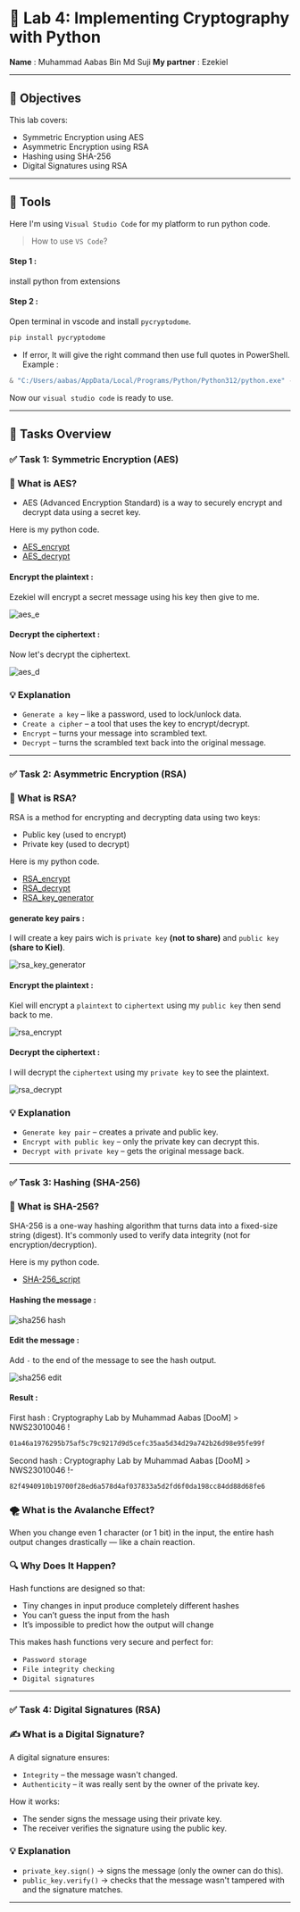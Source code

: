 # 🔐 Lab 4: Implementing Cryptography with Python

**Name** : Muhammad Aabas Bin Md Suji     **My partner** : Ezekiel

---

## 🧠 Objectives

This lab covers:

- Symmetric Encryption using AES
- Asymmetric Encryption using RSA
- Hashing using SHA-256
- Digital Signatures using RSA

---

## 🔨 Tools
Here I'm using `Visual Studio Code` for my platform to run python code.

> How to use `VS Code`?

#### Step 1 :
install python from extensions

#### Step 2 :
Open terminal in vscode and install `pycryptodome`.

```bash
pip install pycryptodome
```

- If error, It will give the right command then use full quotes in PowerShell. Example :
```powershell
& "C:/Users/aabas/AppData/Local/Programs/Python/Python312/python.exe" -m pip install pycryptodome
```

Now our `visual studio code` is ready to use.

---
## 🧩 Tasks Overview

### ✅ Task 1: Symmetric Encryption (AES)

### 🔐 What is AES?
- AES (Advanced Encryption Standard) is a way to securely encrypt and decrypt data using a secret key.

Here is my python code.

- [AES_encrypt](Python_Source/aes_encrypt.py) 
- [AES_decrypt](Python_Source/aes_dencrypt.py)

#### Encrypt the plaintext :

Ezekiel will encrypt a secret message using his key then give to me.

![aes_e](screenshot/aes_e.png)

#### Decrypt the ciphertext :

Now let's decrypt the ciphertext.

![aes_d](screenshot/aes_d.png)

### 💡 Explanation

- `Generate a key` – like a password, used to lock/unlock data.
- `Create a cipher` – a tool that uses the key to encrypt/decrypt.
- `Encrypt` – turns your message into scrambled text.
- `Decrypt` – turns the scrambled text back into the original message.

---

### ✅ Task 2: Asymmetric Encryption (RSA)

### 🔐 What is RSA?

RSA is a method for encrypting and decrypting data using two keys:

- Public key (used to encrypt)
- Private key (used to decrypt)

Here is my python code.

- [RSA_encrypt](Python_Source/rsa_encrypt.py)
- [RSA_decrypt](Python_Source/rsa_decrypt.py)
- [RSA_key_generator](Python_Source/rsa_key_generator.py)


#### generate key pairs :

I will create a key pairs wich is `private key` **(not to share)** and `public key` **(share to Kiel)**.

![rsa_key_generator](screenshot/rsa_key_generator.png)


#### Encrypt the plaintext :

Kiel will encrypt a `plaintext` to `ciphertext` using my `public key` then send back to me.

![rsa_encrypt](screenshot/rsa_encrypt.png)

#### Decrypt the ciphertext :

I will decrypt the `ciphertext` using my `private key` to see the plaintext.

![rsa_decrypt](screenshot/rsa_decrypt.png)

### 💡 Explanation

- `Generate key pair` – creates a private and public key.
- `Encrypt with public key` – only the private key can decrypt this.
- `Decrypt with private key` – gets the original message back.

---

### ✅ Task 3: Hashing (SHA-256)

### 🔐 What is SHA-256?

SHA-256 is a one-way hashing algorithm that turns data into a fixed-size string (digest). It's commonly used to verify data integrity (not for encryption/decryption).


Here is my python code.

- [SHA-256_script](Python_Source/sha256_hash.py)

#### Hashing the message :

![sha256 hash](screenshot/sha256_hash.png)

#### Edit the message :

Add `-` to the end of the message to see the hash output.

![sha256 edit](screenshot/sha256_edit.png)

#### Result :

First hash : Cryptography Lab by Muhammad Aabas [DooM]  > NWS23010046 !
```bash
01a46a1976295b75af5c79c9217d9d5cefc35aa5d34d29a742b26d98e95fe99f
```

Second hash : Cryptography Lab by Muhammad Aabas [DooM]  > NWS23010046 !-
```bash
82f4940910b19700f28ed6a578d4af037833a5d2fd6f0da198cc84dd88d68fe6
```

### 🌪️ What is the Avalanche Effect?
When you change even 1 character (or 1 bit) in the input, the entire hash output changes drastically — like a chain reaction.

### 🔍 Why Does It Happen?

Hash functions are designed so that:

- Tiny changes in input produce completely different hashes
- You can’t guess the input from the hash
- It’s impossible to predict how the output will change

This makes hash functions very secure and perfect for:

- `Password storage`
- `File integrity checking`
- `Digital signatures`

---

### ✅ Task 4: Digital Signatures (RSA)

### ✍️ What is a Digital Signature?

A digital signature ensures:

- `Integrity` – the message wasn't changed.
- `Authenticity` – it was really sent by the owner of the private key.

How it works:

- The sender signs the message using their private key.
- The receiver verifies the signature using the public key.


### 💡 Explanation

- `private_key.sign()` → signs the message (only the owner can do this).
- `public_key.verify()` → checks that the message wasn't tampered with and the signature matches.

---

